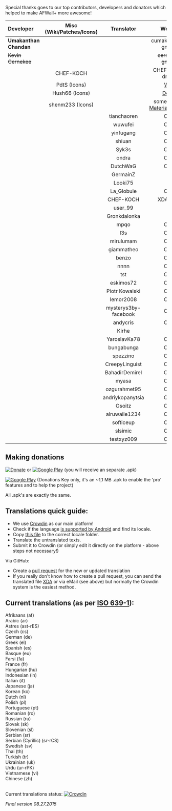 Special thanks goes to our top contributors, developers and donators which helped to make AFWall+ more awesome!

| Developer| Misc (Wiki/Patches/Icons) | Translator | Web/eMail |
| :--- | :--: | :---: | :---: |
| **Umakanthan Chandan** | | | cumakt+afwall [at] gmail.com |
| <s>Kevin Cernekee</s> |  | | <s>cernekee [at] gmail.com</s> |
| | CHEF-KOCH |  | CHEF-KOCH [at] draugr.de |
| | PdtS (Icons) | | [Website](http://pdts.net/) |
| | Hush66 (Icons) | | [Devianart](http://www.hush66.devianart.com/) |
| | shenm233 (Icons) | | some taken from [MaterialDesignIcons](https://materialdesignicons.com) |
| | | tianchaoren | Crowdin |
| | | wuwufei | Crowdin |
| | | yinfugang | Crowdin |
| | | shiuan | Crowdin |
| | | Syk3s | Crowdin |
| | | ondra | Crowdin |
| | | DutchWaG | Crowdin |
| | | GermainZ  | XDA |
| | | Looki75 | XDA |
| | | La_Globule | Crowdin |
| | | CHEF-KOCH | XDA/Crowdin |
| | | user_99 | XDA |
| | | Gronkdalonka | XDA |
| | | mpqo | Crowdin |
| | | l3s | Crowdin |
| | | mirulumam | Crowdin |
| | | giammatheo | Crowdin |
| | | benzo | Crowdin |
| | | nnnn | Crowdin |
| | | tst | Crowdin |
| | | eskimos72 | Crowdin |
| | | Piotr Kowalski| Crowdin |
| | | lemor2008| Crowdin |
| | | mysterys3by-facebook | Crowdin |
| | | andycris | Crowdin |
| | | Kirhe | XDA |
| | | YaroslavKa78 | Crowdin |
| | | bungabunga | Crowdin |
| | | spezzino | Crowdin |
| | | CreepyLinguist | Crowdin |
| | | BahadirDemirel | Crowdin |
| | | myasa | Crowdin |
| | | ozgurahmet95 | Crowdin |
| | | andriykopanytsia | Crowdin |
| | | Osoitz | Crowdin |
| | | alruwaile1234 | Crowdin |
| | | softiceup | Crowdin |
| | | slsimic | Crowdin |
| | | testxyz009 | Crowdin |


Making donations
------------

[![Donate](https://www.paypalobjects.com/en_US/i/btn/btn_donate_LG.gif)](https://www.paypal.com/cgi-bin/webscr?cmd=_s-xclick&hosted_button_id=6E4VZTULRB8GU) or 
[![Google Play](http://developer.android.com/images/brand/en_generic_rgb_wo_45.png)](https://play.google.com/store/apps/details?id=dev.ukanth.ufirewall.donate) (you will receive an separate .apk)


[![Google Play](http://developer.android.com/images/brand/en_generic_rgb_wo_45.png)](https://play.google.com/store/apps/details?id=dev.ukanth.ufirewall.donatekey) (Donations Key only, it's an ~1,1 MB .apk to enable the 'pro' features and to help the project)

All .apk's are exactly the same. 


Translations quick guide:
------------

* We use [Crowdin](https://crowdin.com/project/afwall) as our main platform! 
* Check if the language [is supported by Android](http://stackoverflow.com/questions/7973023/what-is-the-list-of-supported-languages-locales-on-android) and find its locale.
* Copy [this file](https://github.com/ukanth/afwall/blob/master/aFWall/src/main/res/values/strings.xml) to the correct locale folder.
* Translate the untranslated texts.
* Submit it to Crowdin (or simply edit it directly on the platform - above steps not necessary!)

Via GitHub:
* Create a [pull request](https://help.github.com/articles/using-pull-requests) for the new or updated translation
* If you really don't know how to create a pull request, you can send the translated file [XDA](http://forum.xda-developers.com/showthread.php?t=1957231) or via eMail (see above) but normally the Crowdin system is the easiest method.


Current translations (as per [ISO 639-1](http://developer.android.com/reference/java/util/Locale.html)):
------------

Afrikaans (af) <br>
Arabic (ar) <br>
Astres (ast-rES) <br>
Czech (cs) <br>
German (de) <br>
Greek (el) <br>
Spanish (es) <br>
Basque (eu) <br>
Farsi (fa) <br>
France (fr) <br>
Hungarian (hu) <br>
Indonesian (in) <br>
Italian (it) <br>
Japanese (ja) <br>
Korean (ko) <br>
Dutch (nl) <br>
Polish (pl) <br>
Portuguese (pt) <br>
Romanian (ro) <br>
Russian (ru) <br>
Slovak (sk) <br>
Slovenian (sl) <br>
Serbian (sr) <br>
Serbian (Cyrillic) (sr-rCS) <br>
Swedish (sv) <br>
Thai (th) <br>
Turkish (tr) <br>
Ukrainian (uk) <br>
Urdu (ur-rPK) <br>
Vietnamese (vi) <br>
Chinese (zh) <br>
<br>

Current translations status: [![Crowdin](https://d322cqt584bo4o.cloudfront.net/afwall/localized.png)](https://crowdin.net/project/afwall)

_Final version 08.27.2015_
